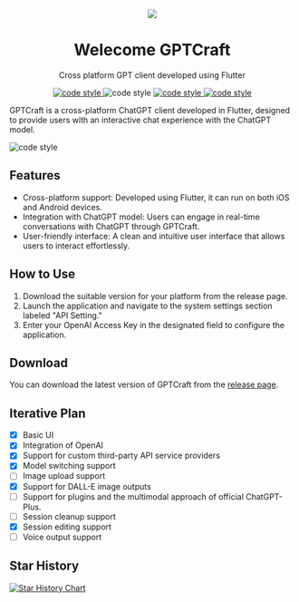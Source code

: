 <p align="center">
    <img src="https://raw.githubusercontent.com/onlyGuo/chatgpt_desktop/main/assets/chatgpt.png" />
</p>
<h1 align="center">Welecome GPTCraft</h1>
<p align="center">
    <span>Cross platform GPT client developed using Flutter</span>
</p>
    
<p align="center">
  <a href="https://github.com/onlyGuo/chatgpt_desktop/blob/master/LICENSE">
    <img alt="code style" src="https://img.shields.io/github/license/onlyGuo/chatgpt_desktop.svg?style=popout">
  </a>
  <img alt="code style" src="https://img.shields.io/github/commit-activity/m/onlyGuo/chatgpt_desktop"/>
  <a href="https://github.com/onlyGuo/chatgpt_desktop/releases">
    <img alt="code style" src="https://img.shields.io/github/downloads/onlyGuo/chatgpt_desktop/total"/>  
  </a>
  <a href="https://github.com/onlyGuo/chatgpt_desktop/releases">
    <img alt="code style" src="https://img.shields.io/github/release-date/onlyGuo/chatgpt_desktop"/>  
  </a>

</p>

GPTCraft is a cross-platform ChatGPT client developed in Flutter, designed to provide users with an interactive chat experience with the ChatGPT model.

<img alt="code style" src="https://raw.githubusercontent.com/onlyGuo/chatgpt_desktop/main/docs/img/windows.png"/>

## Features
- Cross-platform support: Developed using Flutter, it can run on both iOS and Android devices.
- Integration with ChatGPT model: Users can engage in real-time conversations with ChatGPT through GPTCraft.
- User-friendly interface: A clean and intuitive user interface that allows users to interact effortlessly.

## How to Use
1. Download the suitable version for your platform from the release page.
2. Launch the application and navigate to the system settings section labeled "API Setting."
3. Enter your OpenAI Access Key in the designated field to configure the application.

## Download
You can download the latest version of GPTCraft from the [release page](https://github.com/onlyGuo/chatgpt_desktop/releases).

## Iterative Plan
- [x] Basic UI
- [x] Integration of OpenAI
- [x] Support for custom third-party API service providers
- [x] Model switching support
- [ ] Image upload support
- [x] Support for DALL-E image outputs
- [ ] Support for plugins and the multimodal approach of official ChatGPT-Plus.
- [ ] Session cleanup support
- [x] Session editing support
- [ ] Voice output support

## Star History

[![Star History Chart](https://api.star-history.com/svg?repos=onlyGuo/chatgpt_desktop&type=Date)](https://star-history.com/#onlyGuo/chatgpt_desktop&Date)
